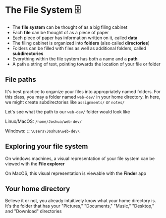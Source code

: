# The File System 🗄️
- The **file system** can be thought of as a big filing cabinet
- Each **file** can be thought of as a piece of paper
- Each piece of paper has information written on it, called **data**
- The filing cabinet is organized into **folders** (also called **directories**)
- Folders can be filled with files as well as additional folders, called **subdirectories**
- Everything within the file system has both a name and a **path**
- A path a string of text, pointing towards the location of your file or folder

## File paths
It's best practice to organize your files into appropriately named folders. For this class, you may a folder named `web-dev/` in your home directory. In here, we might create subdirectories like `assignments/` or `notes/`

Let's see what the path to our `web-dev/` folder would look like

Linux/MacOS:
`/home/Joshua/web-dev/`

Windows:
`C:\Users\Joshua\web-dev\`

## Exploring your file system
On windows machines, a visual representation of your file system can be viewed with the **File explorer**

On MacOS, this visual representation is viewable with the **Finder** app

## Your home directory
Believe it or not, you already intuitively know what your home directory is. It's the folder that has your "Pictures," "Documents," "Music," "Desktop," and "Download" directories